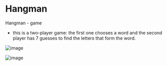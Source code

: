 # Hangman
Hangman - game
 - this is a two-player game: the first one chooses a word and the second player has 7 guesses to find the letters that form the word.

![image](https://github.com/rocsi13/Hangman/assets/103496696/791b56f1-2951-4fd7-aed8-5b398fee789b)

![image](https://github.com/rocsi13/Hangman/assets/103496696/4c084555-5370-41b4-a843-1bd08ce2d1a9)




